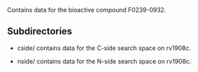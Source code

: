 Contains data for the bioactive compound F0239-0932.

## Subdirectories

- cside/ contains data for the C-side search space on rv1908c.

- nside/ contains data for the N-side search space on rv1908c.

